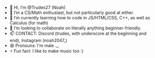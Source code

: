 - 👋 Hi, I’m @Trudes27 (Noah)
- 👀 I’m a CS/Math enthusiast, but not particularly good at either.
- 🌱 I’m currently learning how to code in JS/HTML/CSS, C++, as well as Calculus (for math)
- 💞️ I’m looking to collaborate on literally anything beginner-friendly.
- 📫 CONTACT: Discord (trudes, with underscore at the beginning and end), Instagram (noah2047_)
- 😄 Pronouns: I'm male ._.
- ⚡ Fun fact: I like to make music too :)

<!---
Trudes27/Trudes27 is a ✨ special ✨ repository because its `README.md` (this file) appears on your GitHub profile.
You can click the Preview link to take a look at your changes.
--->
